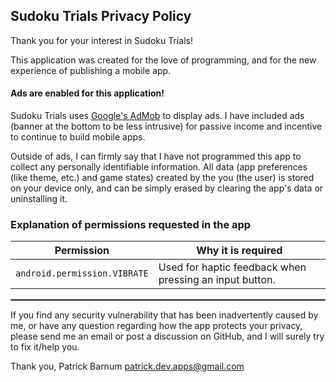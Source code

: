 ## Sudoku Trials Privacy Policy

Thank you for your interest in Sudoku Trials!

This application was created for the love of programming, and for the new experience of publishing a mobile app.

#### Ads are enabled for this application!

Sudoku Trials uses [Google's AdMob](https://admob.google.com/home/resources/what-is-admob/) to display ads. I have included ads (banner at the bottom to be less intrusive) for passive income and incentive to continue to build mobile apps. 

Outside of ads, I can firmly say that I have not programmed this app to collect any personally identifiable information. All data (app preferences (like theme, etc.) and game states) created by the you (the user) is stored on your device only, and can be simply erased by clearing the app's data or uninstalling it.

### Explanation of permissions requested in the app

| Permission | Why it is required                                      |
| :---: |---------------------------------------------------------|
| `android.permission.VIBRATE` | Used for haptic feedback when pressing an input button. |

 <hr style="border:1px solid gray">

If you find any security vulnerability that has been inadvertently caused by me, or have any question regarding how the app protects your privacy, please send me an email or post a discussion on GitHub, and I will surely try to fix it/help you.

Thank you,
Patrick Barnum
patrick.dev.apps@gmail.com
